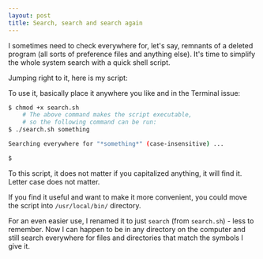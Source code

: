 ```yaml
---
layout: post
title: Search, search and search again
---
```


I sometimes need to check everywhere for, let's say, remnants of a deleted program (all sorts of preference files and anything else). It's time to simplify the whole system search with a quick shell script.

Jumping right to it, here is my script:

<script src="https://gist.github.com/verityj/1baf59b95a7da5f03a44ce0620a4253d.js"></script>

To use it, basically place it anywhere you like and in the Terminal issue:
```sh
$ chmod +x search.sh
    # The above command makes the script executable, 
    # so the following command can be run:
$ ./search.sh something

Searching everywhere for "*something*" (case-insensitive) ...

$
```

To this script, it does not matter if you capitalized anything, it will find it. Letter case does not matter.

If you find it useful and want to make it more convenient, you could move the script into `/usr/local/bin/` directory.

For an even easier use, I renamed it to just `search` (from `search.sh`) - less to remember. Now I can happen to be in any directory on the computer and still search everywhere for files and directories that match the symbols I give it.
